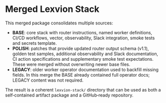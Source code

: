# Merged Lexvion Stack

This merged package consolidates multiple sources:

- **BASE**: core stack with router instructions, named worker definitions, CI/CD workflows, vector, observability, Slack integration, smoke tests and secrets template.
- **POLISH**: patches that provide updated router output schema (v1.1), golden test samples, additional observability and Slack documentation, CI action specifications and supplementary smoke test expectations.  These were merged without overwriting newer base files.
- **LEGACY**: older worker operator documentation used to backfill missing fields.  In this merge the BASE already contained full operator docs; LEGACY content was not required.

The result is a coherent `lexvion-stack/` directory that can be used as both a self‑contained artifact package and a GitHub‑ready repository.
